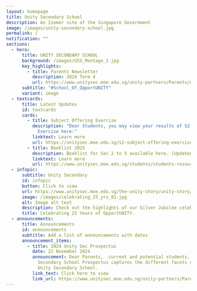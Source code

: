 ```yaml
---
layout: homepage
title: Unity Secondary School
description: An Isomer site of the Singapore Government
image: /images/unity-secondary-school.jpg
permalink: /
notification: ""
sections:
  - hero:
      title: UNITY SECONDARY SCHOOL
      background: /images/USS_Montage_2.jpg
      key_highlights:
        - title: Parents Newsletter
          description: 2024 Term 4
          url: https://www.unitysec.moe.edu.sg/unity-partners/Parents/newsletter/
      subtitle: "#School_Of_OpportUNITY"
      variant: image
  - textcards:
      title: Latest Updates
      id: textcards
      cards:
        - title: Subject Offering Exercise
          description: "Dear Students, you may view your results of S2 Subject Offering
            Exercise here:"
          linktext: Learn more
          url: https://unitysec.moe.edu.sg/s2-subject-offering-exercise/
        - title: Booklist 2025
          description: Booklist for Sec 2 to 5 available here. (Updated on 24th Oct)
          linktext: Learn more
          url: https://www.unitysec.moe.edu.sg/students/students-resources/2025-booklist/
  - infopic:
      subtitle: Unity Secondary
      id: infopic
      button: Click to view
      url: https://www.unitysec.moe.edu.sg/the-unity-story/unity-story/
      image: /images/celebrating_25_yrs_01.jpg
      alt: Image alt text
      description: Check out the highlights of our Silver Jubilee celebration here.
      title: Celebrating 25 Years of OpportUNITY.
  - announcements:
      title: Announcements
      id: announcements
      subtitle: Add a list of announcements with dates
      announcement_items:
        - title: 2024 Unity Sec Prospectus
          date: 22 November 2024
          announcement: Dear Parents,  current and potential students, the 2024 Unity
            Secondary School Prospectus captures the different facets of life in
            Unity Secondary School.
          link_text: Click here to view
          link_url: https://www.unitysec.moe.edu.sg/unity-partners/Parents/newsletter/
---
```

